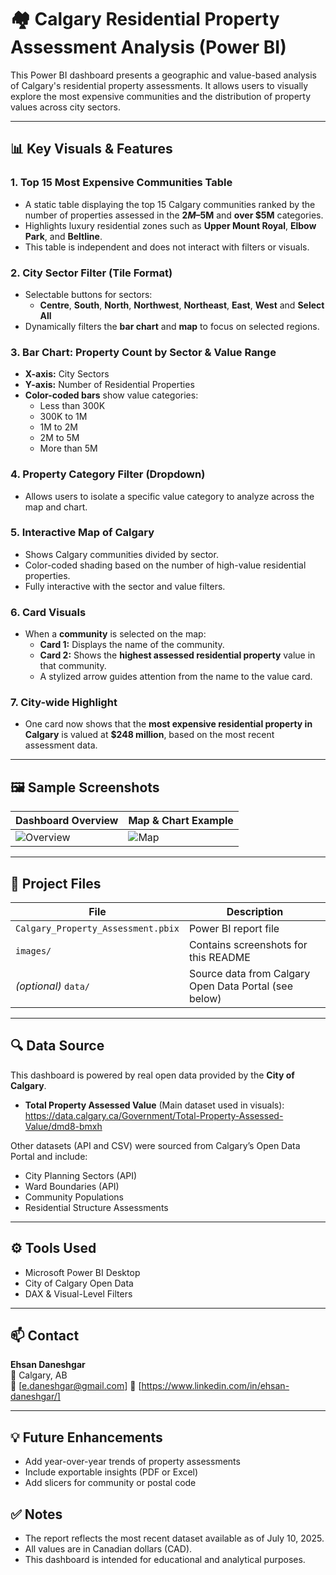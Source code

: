 # 🏘 Calgary Residential Property Assessment Analysis (Power BI)

This Power BI dashboard presents a geographic and value-based analysis of Calgary's residential property assessments. It allows users to visually explore the most expensive communities and the distribution of property values across city sectors.

---

## 📊 Key Visuals & Features

### 1. **Top 15 Most Expensive Communities Table**
- A static table displaying the top 15 Calgary communities ranked by the number of properties assessed in the **$2M–$5M** and **over $5M** categories.
- Highlights luxury residential zones such as **Upper Mount Royal**, **Elbow Park**, and **Beltline**.
- This table is independent and does not interact with filters or visuals.

### 2. **City Sector Filter (Tile Format)**
- Selectable buttons for sectors:
  - **Centre**, **South**, **North**, **Northwest**, **Northeast**, **East**, **West** and **Select All**
- Dynamically filters the **bar chart** and **map** to focus on selected regions.

### 3. **Bar Chart: Property Count by Sector & Value Range**
- **X-axis:** City Sectors  
- **Y-axis:** Number of Residential Properties
- **Color-coded bars** show value categories:
  - Less than 300K
  - 300K to 1M
  - 1M to 2M
  - 2M to 5M
  - More than 5M

### 4. **Property Category Filter (Dropdown)**
- Allows users to isolate a specific value category to analyze across the map and chart.

### 5. **Interactive Map of Calgary**
- Shows Calgary communities divided by sector.
- Color-coded shading based on the number of high-value residential properties.
- Fully interactive with the sector and value filters.

### 6. **Card Visuals**
- When a **community** is selected on the map:
  - **Card 1:** Displays the name of the community.
  - **Card 2:** Shows the **highest assessed residential property** value in that community.
  - A stylized arrow guides attention from the name to the value card.

### 7. **City-wide Highlight**
- One card now shows that the **most expensive residential property in Calgary** is valued at **$248 million**, based on the most recent assessment data.
---

## 🖼️ Sample Screenshots

| Dashboard Overview | Map & Chart Example |
|--------------------|---------------------|
| ![Overview](./images/dashboard_overview.png) | ![Map](./images/map_and_chart.png) |

---

## 📂 Project Files

| File | Description |
|------|-------------|
| `Calgary_Property_Assessment.pbix` | Power BI report file |
| `images/` | Contains screenshots for this README |
| *(optional)* `data/` | Source data from Calgary Open Data Portal (see below) |

---

## 🔍 Data Source

This dashboard is powered by real open data provided by the **City of Calgary**.

- **Total Property Assessed Value** (Main dataset used in visuals):  
  https://data.calgary.ca/Government/Total-Property-Assessed-Value/dmd8-bmxh

Other datasets (API and CSV) were sourced from Calgary’s Open Data Portal and include:
- City Planning Sectors (API)
- Ward Boundaries (API)
- Community Populations
- Residential Structure Assessments


---

## ⚙️ Tools Used

- Microsoft Power BI Desktop
- City of Calgary Open Data
- DAX & Visual-Level Filters

---

## 📫 Contact

**Ehsan Daneshgar**  
📍 Calgary, AB  
📧 [e.daneshgar@gmail.com] 
🔗 [https://www.linkedin.com/in/ehsan-daneshgar/]

---

## 💡 Future Enhancements

- Add year-over-year trends of property assessments
- Include exportable insights (PDF or Excel)
- Add slicers for community or postal code

## ✅ Notes  
- The report reflects the most recent dataset available as of July 10, 2025.  
- All values are in Canadian dollars (CAD).  
- This dashboard is intended for educational and analytical purposes.



